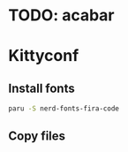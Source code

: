 # TODO: acabar
# Kittyconf

## Install fonts

```bash
paru -S nerd-fonts-fira-code
```
## Copy files 
